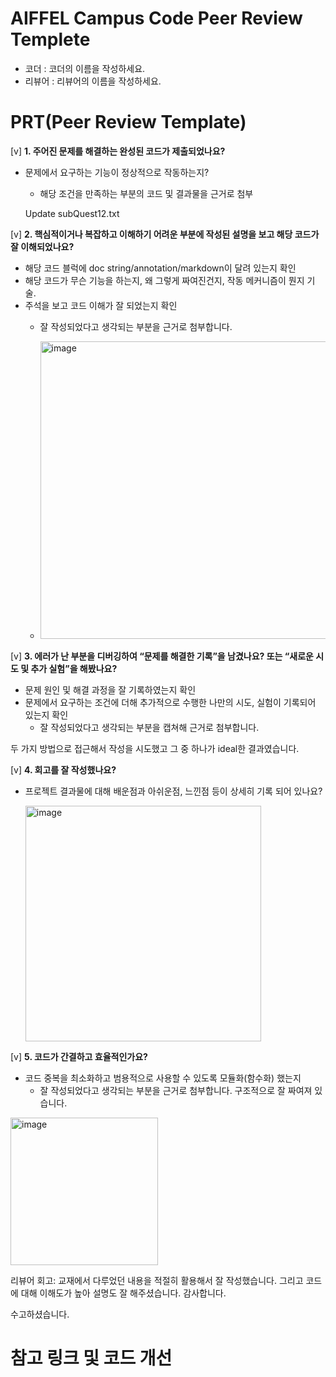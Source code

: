 # AIFFEL Campus Code Peer Review Templete
- 코더 : 코더의 이름을 작성하세요.
- 리뷰어 : 리뷰어의 이름을 작성하세요.


# PRT(Peer Review Template)
[v]  **1. 주어진 문제를 해결하는 완성된 코드가 제출되었나요?**
- 문제에서 요구하는 기능이 정상적으로 작동하는지?
    - 해당 조건을 만족하는 부분의 코드 및 결과물을 근거로 첨부

     Update subQuest12.txt

    
[v]  **2. 핵심적이거나 복잡하고 이해하기 어려운 부분에 작성된 설명을 보고 해당 코드가 잘 이해되었나요?**
- 해당 코드 블럭에 doc string/annotation/markdown이 달려 있는지 확인
- 해당 코드가 무슨 기능을 하는지, 왜 그렇게 짜여진건지, 작동 메커니즘이 뭔지 기술.
- 주석을 보고 코드 이해가 잘 되었는지 확인
    - 잘 작성되었다고 생각되는 부분을 근거로 첨부합니다.
 
    - <img width="476" alt="image" src="https://github.com/JeMinYoo/Aiffel-Quest/assets/169737731/814d9075-9136-4728-a795-cbb0dfc802ac">

        
[v]  **3. 에러가 난 부분을 디버깅하여 “문제를 해결한 기록”을 남겼나요? 또는 “새로운 시도 및 추가 실험”을 해봤나요?**
- 문제 원인 및 해결 과정을 잘 기록하였는지 확인
- 문제에서 요구하는 조건에 더해 추가적으로 수행한 나만의 시도, 실험이 기록되어 있는지 확인
    - 잘 작성되었다고 생각되는 부분을 캡쳐해 근거로 첨부합니다.
      
 두 가지 방법으로 접근해서 작성을 시도했고 그 중 하나가 ideal한 결과였습니다.

        
[v]  **4. 회고를 잘 작성했나요?**
- 프로젝트 결과물에 대해 배운점과 아쉬운점, 느낀점 등이 상세히 기록 되어 있나요?

   <img width="377" alt="image" src="https://github.com/JeMinYoo/Aiffel-Quest/assets/169737731/9a3aebd0-e082-411c-be29-380b5b1850f0">

[v]  **5. 코드가 간결하고 효율적인가요?**
- 코드 중복을 최소화하고 범용적으로 사용할 수 있도록 모듈화(함수화) 했는지
    - 잘 작성되었다고 생각되는 부분을 근거로 첨부합니다.
구조적으로 잘 짜여져 있습니다.
<img width="236" alt="image" src="https://github.com/JeMinYoo/Aiffel-Quest/assets/169737731/bc253947-0a76-4e9e-8886-73f973e7a3d0">


리뷰어 회고: 교재에서 다루었던 내용을 적절히 활용해서 잘 작성했습니다.
            그리고 코드에 대해 이해도가 높아 설명도 잘 해주셨습니다. 감사합니다.

수고하셨습니다.

# 참고 링크 및 코드 개선

